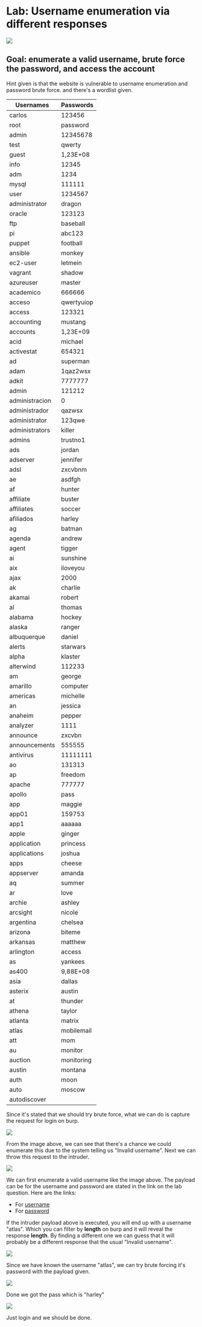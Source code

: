 
# Lab: Username enumeration via different responses

![](Pasted%20image%2020250302064939.png)

## Goal: enumerate a valid username, brute force the password, and access the account

Hint given is that the website is vulnerable to username enumeration and password brute force. and there's a wordlist given.

| Usernames      | Passwords  |
| -------------- | ---------- |
| carlos         | 123456     |
| root           | password   |
| admin          | 12345678   |
| test           | qwerty     |
| guest          | 1,23E+08   |
| info           | 12345      |
| adm            | 1234       |
| mysql          | 111111     |
| user           | 1234567    |
| administrator  | dragon     |
| oracle         | 123123     |
| ftp            | baseball   |
| pi             | abc123     |
| puppet         | football   |
| ansible        | monkey     |
| ec2-user       | letmein    |
| vagrant        | shadow     |
| azureuser      | master     |
| academico      | 666666     |
| acceso         | qwertyuiop |
| access         | 123321     |
| accounting     | mustang    |
| accounts       | 1,23E+09   |
| acid           | michael    |
| activestat     | 654321     |
| ad             | superman   |
| adam           | 1qaz2wsx   |
| adkit          | 7777777    |
| admin          | 121212     |
| administracion | 0          |
| administrador  | qazwsx     |
| administrator  | 123qwe     |
| administrators | killer     |
| admins         | trustno1   |
| ads            | jordan     |
| adserver       | jennifer   |
| adsl           | zxcvbnm    |
| ae             | asdfgh     |
| af             | hunter     |
| affiliate      | buster     |
| affiliates     | soccer     |
| afiliados      | harley     |
| ag             | batman     |
| agenda         | andrew     |
| agent          | tigger     |
| ai             | sunshine   |
| aix            | iloveyou   |
| ajax           | 2000       |
| ak             | charlie    |
| akamai         | robert     |
| al             | thomas     |
| alabama        | hockey     |
| alaska         | ranger     |
| albuquerque    | daniel     |
| alerts         | starwars   |
| alpha          | klaster    |
| alterwind      | 112233     |
| am             | george     |
| amarillo       | computer   |
| americas       | michelle   |
| an             | jessica    |
| anaheim        | pepper     |
| analyzer       | 1111       |
| announce       | zxcvbn     |
| announcements  | 555555     |
| antivirus      | 11111111   |
| ao             | 131313     |
| ap             | freedom    |
| apache         | 777777     |
| apollo         | pass       |
| app            | maggie     |
| app01          | 159753     |
| app1           | aaaaaa     |
| apple          | ginger     |
| application    | princess   |
| applications   | joshua     |
| apps           | cheese     |
| appserver      | amanda     |
| aq             | summer     |
| ar             | love       |
| archie         | ashley     |
| arcsight       | nicole     |
| argentina      | chelsea    |
| arizona        | biteme     |
| arkansas       | matthew    |
| arlington      | access     |
| as             | yankees    |
| as400          | 9,88E+08   |
| asia           | dallas     |
| asterix        | austin     |
| at             | thunder    |
| athena         | taylor     |
| atlanta        | matrix     |
| atlas          | mobilemail |
| att            | mom        |
| au             | monitor    |
| auction        | monitoring |
| austin         | montana    |
| auth           | moon       |
| auto           | moscow     |
| autodiscover   |            |

Since it's stated that we should try brute force, what we can do is capture the request for login on burp.

![](attachments/Pasted%20image%2020250726185031.png)

From the image above, we can see that there's a chance we could enumerate this due to the system telling us "Invalid username". Next we can throw this request to the intruder.

![](attachments/Pasted%20image%2020250726185352.png)

We can first enumerate a valid username like the image above. The payload can be for the username and password are stated in the link on the lab question. Here are the links:
- For [username](https://portswigger.net/web-security/authentication/auth-lab-usernames)
- For [password](https://portswigger.net/web-security/authentication/auth-lab-passwords)

If the intruder payload above is executed, you will end up with a username "atlas". Which you can filter by **length** on burp and it will reveal the response **length**. By finding a different one we can guess that it will probably be a different response that the usual "Invalid username".

![](attachments/Pasted%20image%2020250726191203.png)

Since we have known the username "atlas", we can try brute forcing it's password with the payload given. 

![](attachments/Pasted%20image%2020250726191334.png)

Done we got the pass which is "harley"

![](attachments/Pasted%20image%2020250726191408.png)

Just login and we should be done.

